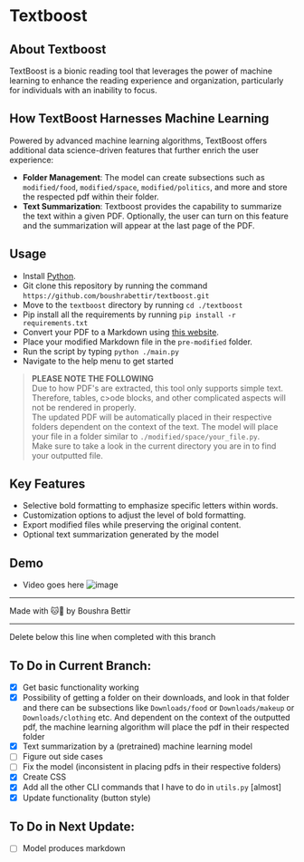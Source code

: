 # Textboost

## About Textboost

TextBoost is a bionic reading tool that leverages the power of machine learning to enhance the reading experience and organization, particularly for individuals with an inability to focus.

## How TextBoost Harnesses Machine Learning

Powered by advanced machine learning algorithms, TextBoost offers additional data science-driven features that further enrich the user experience:

- **Folder Management**: The model can create subsections such as `modified/food`, `modified/space`, `modified/politics`, and more and store the respected pdf within their folder.
- **Text Summarization**: Textboost provides the capability to summarize the text within a given PDF. Optionally, the user can turn on this feature and the summarization will appear at the last page of the PDF.

## Usage

- Install [Python](https://www.python.org/downloads/).
- Git clone this repository by running the command `https://github.com/boushrabettir/textboost.git`
- Move to the `textboost` directory by running `cd ./textboost`
- Pip install all the requirements by running `pip install -r requirements.txt`
- Convert your PDF to a Markdown using [this website](https://products.groupdocs.app/conversion/pdf-to-md).
- Place your modified Markdown file in the `pre-modified` folder.
- Run the script by typing `python ./main.py`
- Navigate to the help menu to get started

> **PLEASE NOTE THE FOLLOWING**<br/>
> Due to how PDF's are extracted, this tool only supports simple text. Therefore, tables, c>ode blocks, and other complicated aspects will not be rendered in properly.<br/>
> The updated PDF will be automatically placed in their respective folders dependent on the context of the text. The model will place your file in a folder similar to `./modified/space/your_file.py`.<br/>
> Make sure to take a look in the current directory you are in to find your outputted file.

## Key Features

- Selective bold formatting to emphasize specific letters within words.
- Customization options to adjust the level of bold formatting.
- Export modified files while preserving the original content.
- Optional text summarization generated by the model

## Demo

- Video goes here
![image](https://github.com/boushrabettir/textboost/assets/116927138/524fe7e0-e6a9-4ca2-a585-4fb6f503073e)

---

Made with 🐱💛 by Boushra Bettir

---

Delete below this line when completed with this branch

## To Do in Current Branch:

- [x] Get basic functionality working
- [x] Possibility of getting a folder on their downloads, and look in that folder and there can be subsections like `Downloads/food` or `Downloads/makeup` or `Downloads/clothing` etc. And dependent on the context of the outputted pdf, the machine learning algorithm will place the pdf in their respected folder
- [x] Text summarization by a (pretrained) machine learning model
- [ ] Figure out side cases
- [ ] Fix the model (inconsistent in placing pdfs in their respective folders)
- [x] Create CSS
- [x] Add all the other CLI commands that I have to do in `utils.py` [almost]
- [x] Update functionality (button style)

## To Do in Next Update:

- [ ] Model produces markdown

